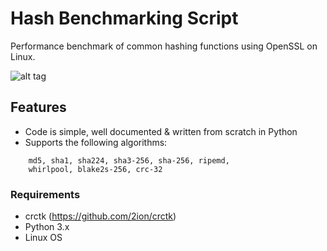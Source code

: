 # Hash Benchmarking Script
Performance benchmark of common hashing functions using OpenSSL on Linux.

![alt tag](resource/img/performance.png)

## Features
- Code is simple, well documented & written from scratch in Python
- Supports the following algorithms:

```
    md5, sha1, sha224, sha3-256, sha-256, ripemd, 
    whirlpool, blake2s-256, crc-32
```

### Requirements
- crctk (https://github.com/2ion/crctk)
- Python 3.x
- Linux OS

